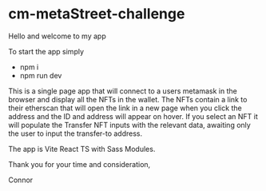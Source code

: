 # cm-metaStreet-challenge
Hello and welcome to my app

To start the app simply
- npm i
- npm run dev

This is a single page app that will connect to a users metamask in the browser and display all the NFTs in the wallet. The NFTs contain a link to their etherscan that will open the link in a new page when you click the address and the ID and address will appear on hover. If you select an NFT it will populate the Transfer NFT inputs with the relevant data, awaiting only the user to input the transfer-to address.

The app is Vite React TS with Sass Modules.

Thank you for your time and consideration,

Connor
